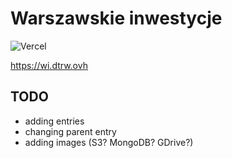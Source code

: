 # Warszawskie inwestycje

![Vercel](https://vercelbadge.vercel.app/api/burtek/warszawskie-inwestycje)

<https://wi.dtrw.ovh>

## TODO

-   adding entries
-   changing parent entry
-   adding images (S3? MongoDB? GDrive?)
